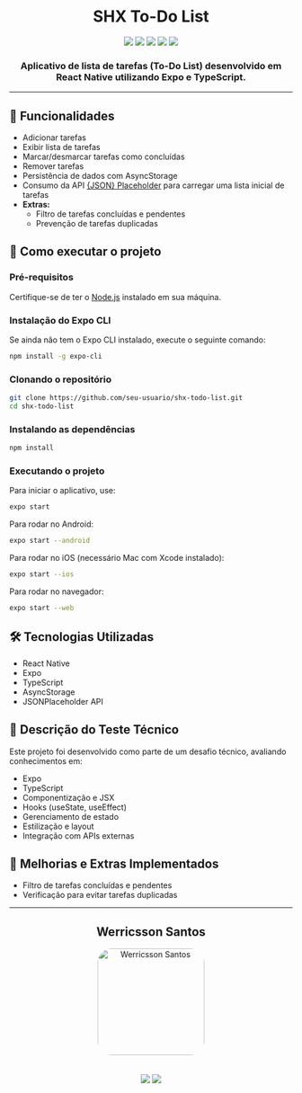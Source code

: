 <h1 align="center">SHX To-Do List</h1>

<p align="center"> 
    <img src="https://img.shields.io/badge/react_native-%2320232a.svg?style=for-the-badge&logo=react&logoColor=%2361DAFB"/>
    <img src="https://img.shields.io/badge/expo-1C1E24?style=for-the-badge&logo=expo&logoColor=#D04A37"/>
    <img src="https://img.shields.io/badge/Node-4d524e?style=for-the-badge&logo=node.js"/>
    <img src="https://img.shields.io/badge/NPM-%23CB3837.svg?style=for-the-badge&logo=npm&logoColor=white"/>
    <img src="https://img.shields.io/badge/typescript-%23007ACC.svg?style=for-the-badge&logo=typescript&logoColor=white"/> 
</p>
<h3 align="center">Aplicativo de lista de tarefas (To-Do List) desenvolvido em React Native utilizando Expo e TypeScript.</h3>

---

## 📌 Funcionalidades
- Adicionar tarefas
- Exibir lista de tarefas
- Marcar/desmarcar tarefas como concluídas
- Remover tarefas
- Persistência de dados com AsyncStorage
- Consumo da API [{JSON} Placeholder](https://jsonplaceholder.typicode.com/) para carregar uma lista inicial de tarefas
- **Extras:**
  - Filtro de tarefas concluídas e pendentes
  - Prevenção de tarefas duplicadas

## 🚀 Como executar o projeto
### Pré-requisitos
Certifique-se de ter o [Node.js](https://nodejs.org/) instalado em sua máquina.

### Instalação do Expo CLI
Se ainda não tem o Expo CLI instalado, execute o seguinte comando:
```sh
npm install -g expo-cli
```

### Clonando o repositório
```sh
git clone https://github.com/seu-usuario/shx-todo-list.git
cd shx-todo-list
```

### Instalando as dependências
```sh
npm install
```

### Executando o projeto
Para iniciar o aplicativo, use:
```sh
expo start
```

Para rodar no Android:
```sh
expo start --android
```

Para rodar no iOS (necessário Mac com Xcode instalado):
```sh
expo start --ios
```

Para rodar no navegador:
```sh
expo start --web
```

## 🛠 Tecnologias Utilizadas
- React Native
- Expo
- TypeScript
- AsyncStorage
- JSONPlaceholder API

## 📄 Descrição do Teste Técnico
Este projeto foi desenvolvido como parte de um desafio técnico, avaliando conhecimentos em:
- Expo
- TypeScript
- Componentização e JSX
- Hooks (useState, useEffect)
- Gerenciamento de estado
- Estilização e layout
- Integração com APIs externas

## 📌 Melhorias e Extras Implementados
- Filtro de tarefas concluídas e pendentes
- Verificação para evitar tarefas duplicadas

---

<div align="center">
<h2>Werricsson Santos</h2>
    <img align="center" alt="Werricsson Santos" style="border-radius: 25px;" height="190" width="190" src="https://avatars.githubusercontent.com/u/112734393?v=4">
</div>
</br> </br>
<div align="center">
    <a href = "mailto:werricsson.santos@gmail.com"><img src="https://img.shields.io/badge/-Gmail-%23333?style=for-the-badge&logo=gmail&logoColor=white" target="_blank"></a>
    <a href="https://www.linkedin.com/in/werricsson-santos/" target="_blank"><img src="https://img.shields.io/badge/-LinkedIn-%230077B5?style=for-the-badge&logo=linkedin&logoColor=white" target="_blank"></a> 
</div>

